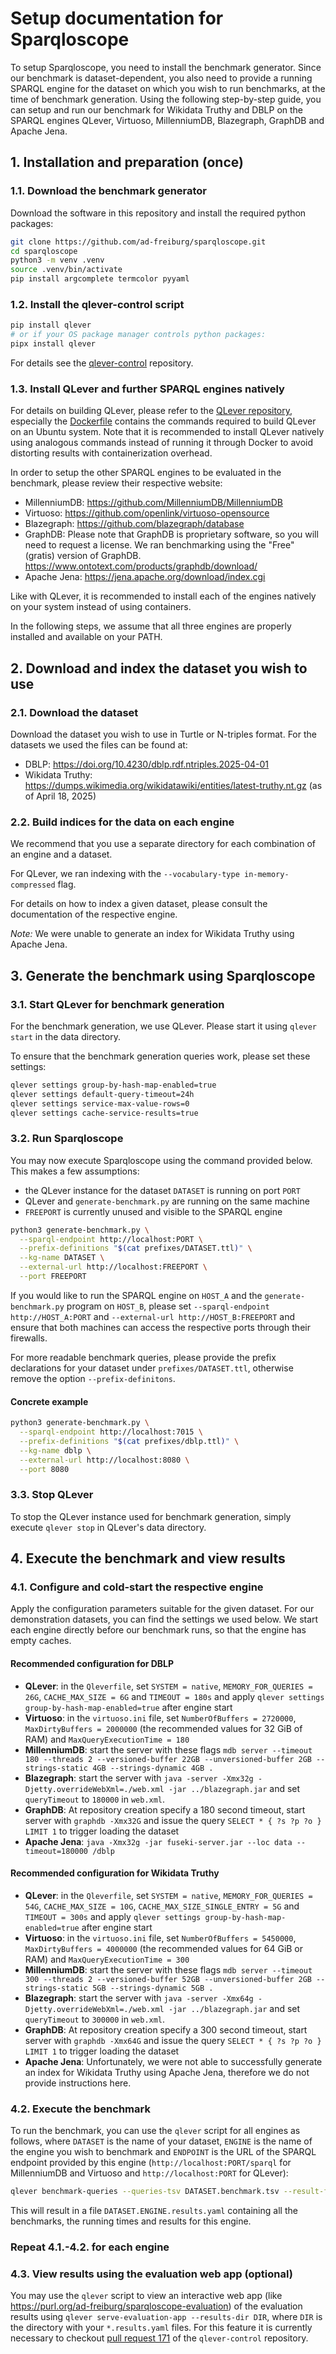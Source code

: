 # Setup documentation for Sparqloscope

To setup Sparqloscope, you need to install the benchmark generator. Since our benchmark is dataset-dependent, you also need to provide a running SPARQL engine for the dataset on which you wish to run benchmarks, at the time of benchmark generation. Using the following step-by-step guide, you can setup and run our benchmark for Wikidata Truthy and DBLP on the SPARQL engines QLever, Virtuoso, MillenniumDB, Blazegraph, GraphDB and Apache Jena.

## 1. Installation and preparation (once)

### 1.1. Download the benchmark generator

Download the software in this repository and install the required python packages:

```bash
git clone https://github.com/ad-freiburg/sparqloscope.git
cd sparqloscope
python3 -m venv .venv
source .venv/bin/activate
pip install argcomplete termcolor pyyaml
```

### 1.2. Install the qlever-control script

```bash
pip install qlever
# or if your OS package manager controls python packages:
pipx install qlever
```

For details see the [qlever-control](https://github.com/ad-freiburg/qlever-control) repository.

### 1.3. Install QLever and further SPARQL engines natively

For details on building QLever, please refer to the [QLever repository](https://github.com/ad-freiburg/qlever), especially the [Dockerfile](https://github.com/ad-freiburg/qlever/blob/master/Dockerfile) contains the commands required to build QLever on an Ubuntu system. Note that it is recommended to install QLever natively using analogous commands instead of running it through Docker to avoid distorting results with containerization overhead.

In order to setup the other SPARQL engines to be evaluated in the benchmark, please review their respective website:

- MillenniumDB: <https://github.com/MillenniumDB/MillenniumDB>
- Virtuoso: <https://github.com/openlink/virtuoso-opensource>
- Blazegraph: <https://github.com/blazegraph/database>
- GraphDB: Please note that GraphDB is proprietary software, so you will need to request a license. We ran benchmarking using the "Free" (gratis) version of GraphDB. <https://www.ontotext.com/products/graphdb/download/>
- Apache Jena: <https://jena.apache.org/download/index.cgi>

Like with QLever, it is recommended to install each of the engines natively on your system instead of using containers.

In the following steps, we assume that all three engines are properly installed and available on your PATH.

## 2. Download and index the dataset you wish to use

### 2.1. Download the dataset

Download the dataset you wish to use in Turtle or N-triples format. For the datasets we used the files can be found at:

- DBLP: <https://doi.org/10.4230/dblp.rdf.ntriples.2025-04-01>
- Wikidata Truthy: <https://dumps.wikimedia.org/wikidatawiki/entities/latest-truthy.nt.gz> (as of April 18, 2025)

### 2.2. Build indices for the data on each engine

We recommend that you use a separate directory for each combination of an engine and a dataset.

For QLever, we ran indexing with the `--vocabulary-type in-memory-compressed` flag.

For details on how to index a given dataset, please consult the documentation of the respective engine.

*Note:* We were unable to generate an index for Wikidata Truthy using Apache Jena.

## 3. Generate the benchmark using Sparqloscope

### 3.1. Start QLever for benchmark generation

For the benchmark generation, we use QLever. Please start it using `qlever start` in the data directory.

To ensure that the benchmark generation queries work, please set these settings:

```bash
qlever settings group-by-hash-map-enabled=true
qlever settings default-query-timeout=24h
qlever settings service-max-value-rows=0
qlever settings cache-service-results=true
```

### 3.2. Run Sparqloscope

You may now execute Sparqloscope using the command provided below. This makes a few assumptions:

- the QLever instance for the dataset `DATASET` is running on port `PORT`
- QLever and `generate-benchmark.py` are running on the same machine
- `FREEPORT` is currently unused and visible to the SPARQL engine

```bash
python3 generate-benchmark.py \
  --sparql-endpoint http://localhost:PORT \
  --prefix-definitions "$(cat prefixes/DATASET.ttl)" \
  --kg-name DATASET \
  --external-url http://localhost:FREEPORT \
  --port FREEPORT
```

If you would like to run the SPARQL engine on `HOST_A` and the `generate-benchmark.py` program on `HOST_B`, please set `--sparql-endpoint http://HOST_A:PORT` and `--external-url http://HOST_B:FREEPORT` and ensure that both machines can access the respective ports through their firewalls.

For more readable benchmark queries, please provide the prefix declarations for your dataset under `prefixes/DATASET.ttl`, otherwise remove the option `--prefix-definitons`.

#### Concrete example
 
```bash
python3 generate-benchmark.py \
  --sparql-endpoint http://localhost:7015 \
  --prefix-definitions "$(cat prefixes/dblp.ttl)" \
  --kg-name dblp \
  --external-url http://localhost:8080 \
  --port 8080
```

### 3.3. Stop QLever

To stop the QLever instance used for benchmark generation, simply execute `qlever stop` in QLever's data directory.

## 4. Execute the benchmark and view results

### 4.1. Configure and cold-start the respective engine

Apply the configuration parameters suitable for the given dataset. For our demonstration datasets, you can find the settings we used below. We start each engine directly before our benchmark runs, so that the engine has empty caches.

#### Recommended configuration for DBLP

- **QLever**: in the `Qleverfile`, set `SYSTEM = native`, `MEMORY_FOR_QUERIES = 26G`, `CACHE_MAX_SIZE = 6G` and `TIMEOUT = 180s` and apply `qlever settings group-by-hash-map-enabled=true` after engine start
- **Virtuoso**: in the `virtuoso.ini` file, set `NumberOfBuffers = 2720000`, `MaxDirtyBuffers = 2000000` (the recommended values for 32 GiB of RAM) and `MaxQueryExecutionTime = 180`
- **MillenniumDB**: start the server with these flags `mdb server --timeout 180 --threads 2 --versioned-buffer 22GB --unversioned-buffer 2GB --strings-static 4GB --strings-dynamic 4GB .`
- **Blazegraph**: start the server with `java -server -Xmx32g -Djetty.overrideWebXml=./web.xml -jar ../blazegraph.jar` and set `queryTimeout` to `180000` in `web.xml`.
- **GraphDB**: At repository creation specify a 180 second timeout, start server with `graphdb -Xmx32G` and issue the query `SELECT * { ?s ?p ?o } LIMIT 1` to trigger loading the dataset
- **Apache Jena**: `java -Xmx32g -jar fuseki-server.jar --loc data --timeout=180000 /dblp`


#### Recommended configuration for Wikidata Truthy

- **QLever**: in the `Qleverfile`, set `SYSTEM = native`, `MEMORY_FOR_QUERIES = 54G`, `CACHE_MAX_SIZE = 10G`, `CACHE_MAX_SIZE_SINGLE_ENTRY = 5G` and `TIMEOUT = 300s` and apply `qlever settings group-by-hash-map-enabled=true` after engine start
- **Virtuoso**: in the `virtuoso.ini` file, set  `NumberOfBuffers = 5450000`, `MaxDirtyBuffers = 4000000` (the recommended values for 64 GiB or RAM) and `MaxQueryExecutionTime = 300`
- **MillenniumDB**:  start the server with these flags `mdb server --timeout 300 --threads 2 --versioned-buffer 52GB --unversioned-buffer 2GB --strings-static 5GB --strings-dynamic 5GB .`
- **Blazegraph**: start the server with `java -server -Xmx64g -Djetty.overrideWebXml=./web.xml -jar ../blazegraph.jar` and set `queryTimeout` to `300000` in `web.xml`.
- **GraphDB**:  At repository creation specify a 300 second timeout, start server with `graphdb -Xmx64G` and issue the query `SELECT * { ?s ?p ?o } LIMIT 1` to trigger loading the dataset
- **Apache Jena**: Unfortunately, we were not able to successfully generate an index for Wikidata Truthy using Apache Jena, therefore we do not provide instructions here.

### 4.2. Execute the benchmark

To run the benchmark, you can use the `qlever` script for all engines as follows, where `DATASET` is the name of your dataset, `ENGINE` is the name of the engine you wish to benchmark and `ENDPOINT` is the URL of the SPARQL endpoint provided by this engine (`http://localhost:PORT/sparql` for MillenniumDB and Virtuoso and `http://localhost:PORT` for QLever):

```bash
qlever benchmark-queries --queries-tsv DATASET.benchmark.tsv --result-file DATASET.ENGINE --sparql-endpoint ENDPOINT
```

This will result in a file `DATASET.ENGINE.results.yaml` containing all the benchmarks, the running times and results for this engine.

### Repeat 4.1.-4.2. for each engine

### 4.3. View results using the evaluation web app (optional)

You may use the `qlever` script to view an interactive web app (like <https://purl.org/ad-freiburg/sparqloscope-evaluation>) of the evaluation results using `qlever serve-evaluation-app --results-dir DIR`, where `DIR` is the directory with your `*.results.yaml` files. For this feature it is currently necessary to checkout [pull request 171](https://github.com/ad-freiburg/qlever-control/pull/171) of the `qlever-control` repository.
